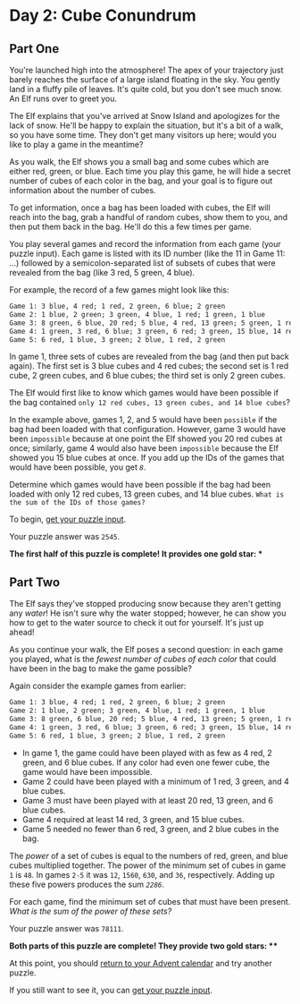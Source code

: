 # Day 2: Cube Conundrum

## Part One

You're launched high into the atmosphere!
The apex of your trajectory just barely reaches the surface of
a large island floating in the sky.
You gently land in a fluffy pile of leaves.
It's quite cold, but you don't see much snow.
An Elf runs over to greet you.

The Elf explains that you've arrived at Snow Island and
apologizes for the lack of snow.
He'll be happy to explain the situation,
but it's a bit of a walk, so you have some time.
They don't get many visitors up here;
would you like to play a game in the meantime?

As you walk,
the Elf shows you a small bag and
some cubes which are either red, green, or blue.
Each time you play this game,
he will hide a secret number of cubes of each color in the bag,
and your goal is to figure out information about the number of cubes.

To get information, once a bag has been loaded with cubes,
the Elf will reach into the bag, grab a handful of random cubes,
show them to you, and then put them back in the bag.
He'll do this a few times per game.

You play several games and record the information from
each game (your puzzle input).
Each game is listed with its ID number (like the 11 in Game 11: ...)
followed by a semicolon-separated list of subsets of
cubes that were revealed from the bag (like 3 red, 5 green, 4 blue).

For example, the record of a few games might look like this:

```txt
Game 1: 3 blue, 4 red; 1 red, 2 green, 6 blue; 2 green
Game 2: 1 blue, 2 green; 3 green, 4 blue, 1 red; 1 green, 1 blue
Game 3: 8 green, 6 blue, 20 red; 5 blue, 4 red, 13 green; 5 green, 1 red
Game 4: 1 green, 3 red, 6 blue; 3 green, 6 red; 3 green, 15 blue, 14 red
Game 5: 6 red, 1 blue, 3 green; 2 blue, 1 red, 2 green

```

In game 1, three sets of cubes are revealed from the bag
(and then put back again).
The first set is 3 blue cubes and 4 red cubes;
the second set is 1 red cube, 2 green cubes, and 6 blue cubes;
the third set is only 2 green cubes.

The Elf would first like to know which games would have been possible if
the bag contained `only 12 red cubes, 13 green cubes, and 14 blue cubes`?

In the example above, games 1, 2, and 5 would have been `possible` if
the bag had been loaded with that configuration.
However, game 3 would have been `impossible` because at
one point the Elf showed you 20 red cubes at once;
similarly, game 4 would also have been `impossible` because
the Elf showed you 15 blue cubes at once.
If you add up the IDs of the games that would have been possible, you get *`8`*.

Determine which games would have been possible if
the bag had been loaded with only 12 red cubes, 13 green cubes, and 14 blue cubes.
`What is the sum of the IDs of those games?`

To begin, [get your puzzle input](https://adventofcode.com/2023/day/2/input).

Your puzzle answer was `2545`.

**The first half of this puzzle is complete! It provides one gold star: \***

## Part Two

The Elf says they've stopped producing snow because
they aren't getting any *water*!
He isn't sure why the water stopped;
however, he can show you how to get to the water source to
check it out for yourself.
It's just up ahead!

As you continue your walk,
the Elf poses a second question:
in each game you played,
what is the *fewest number of cubes of each color* that
could have been in the bag to make the game possible?

Again consider the example games from earlier:

```txt
Game 1: 3 blue, 4 red; 1 red, 2 green, 6 blue; 2 green
Game 2: 1 blue, 2 green; 3 green, 4 blue, 1 red; 1 green, 1 blue
Game 3: 8 green, 6 blue, 20 red; 5 blue, 4 red, 13 green; 5 green, 1 red
Game 4: 1 green, 3 red, 6 blue; 3 green, 6 red; 3 green, 15 blue, 14 red
Game 5: 6 red, 1 blue, 3 green; 2 blue, 1 red, 2 green
```

- In game 1, the game could have been played with as few as 4 red, 2 green, and 6 blue cubes. If any color had even one fewer cube, the game would have been impossible.
- Game 2 could have been played with a minimum of 1 red, 3 green, and 4 blue cubes.
- Game 3 must have been played with at least 20 red, 13 green, and 6 blue cubes.
- Game 4 required at least 14 red, 3 green, and 15 blue cubes.
- Game 5 needed no fewer than 6 red, 3 green, and 2 blue cubes in the bag.

The *power* of a set of cubes is equal to
the numbers of red, green, and blue cubes multiplied together.
The power of the minimum set of cubes in game `1` is `48`.
In games `2-5` it was `12`, `1560`, `630`, and `36`, respectively.
Adding up these five powers produces the sum *`2286`*.

For each game, find the minimum set of cubes that must have been present.
*What is the sum of the power of these sets?*

Your puzzle answer was `78111`.

**Both parts of this puzzle are complete! They provide two gold stars: \*\***

At this point, you should
[return to your Advent calendar](https://adventofcode.com/2023)
and try another puzzle.

If you still want to see it,
you can [get your puzzle input](https://adventofcode.com/2023/day/2/input).
